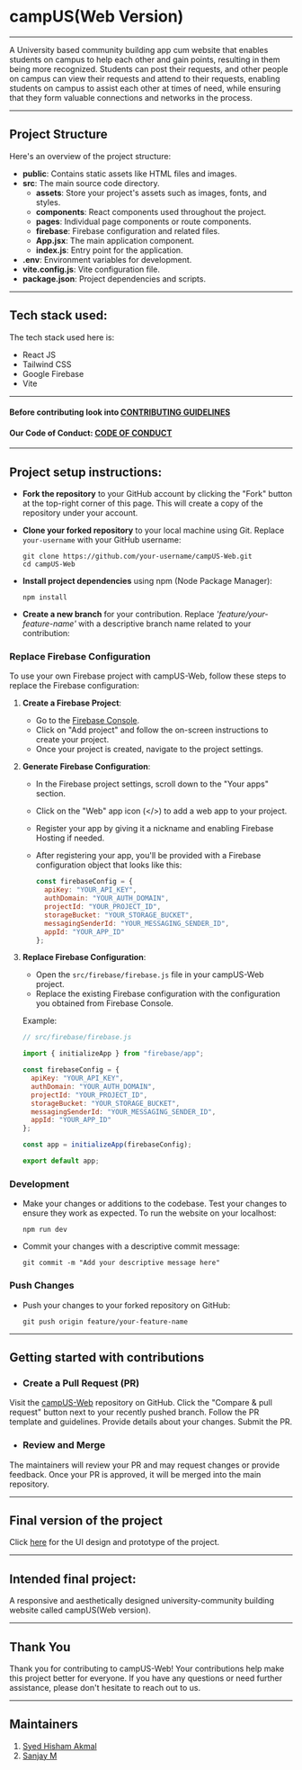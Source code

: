 # campUS(Web Version)
-------
A University based community building app cum website that enables students on campus to help each other and gain points, resulting in them being more recognized. Students can post their requests, and other people on campus can view their requests and attend to their requests, enabling students on campus to assist each other at times of need, while ensuring that they form valuable connections and networks in the process.

<hr>

## Project Structure

Here's an overview of the project structure:

- **public**: Contains static assets like HTML files and images.
- **src**: The main source code directory.
  - **assets**: Store your project's assets such as images, fonts, and styles.
  - **components**: React components used throughout the project.
  - **pages**: Individual page components or route components.
  - **firebase**: Firebase configuration and related files.
  - **App.jsx**: The main application component.
  - **index.js**: Entry point for the application.
- **.env**: Environment variables for development.
- **vite.config.js**: Vite configuration file.
- **package.json**: Project dependencies and scripts.

<hr>

## Tech stack used:
The tech stack used here is:

- React JS
- Tailwind CSS
- Google Firebase
- Vite

<hr>

#### Before contributing look into [CONTRIBUTING GUIDELINES](./CONTRIBUTING.md)
#### Our Code of Conduct: [CODE OF CONDUCT](./CODE_OF_CONDUCT.md)
<hr>

## Project setup instructions:
 
- **Fork the repository** to your GitHub account by clicking the "Fork" button at the top-right corner of this page. This will create a copy of the repository under your account.

- **Clone your forked repository** to your local machine using Git. Replace `your-username` with your GitHub username:

   ```
   git clone https://github.com/your-username/campUS-Web.git
   cd campUS-Web
   ```
   
- **Install project dependencies** using npm (Node Package Manager):
  ```
  npm install
  ```

- **Create a new branch** for your contribution. Replace *'feature/your-feature-name'* with a descriptive branch name related to your contribution:
  
### Replace Firebase Configuration

To use your own Firebase project with campUS-Web, follow these steps to replace the Firebase configuration:

1. **Create a Firebase Project**:

   - Go to the [Firebase Console](https://console.firebase.google.com/).
   - Click on "Add project" and follow the on-screen instructions to create your project.
   - Once your project is created, navigate to the project settings.

2. **Generate Firebase Configuration**:

   - In the Firebase project settings, scroll down to the "Your apps" section.
   - Click on the "Web" app icon (</>) to add a web app to your project.
   - Register your app by giving it a nickname and enabling Firebase Hosting if needed.
   - After registering your app, you'll be provided with a Firebase configuration object that looks like this:

     ```javascript
     const firebaseConfig = {
       apiKey: "YOUR_API_KEY",
       authDomain: "YOUR_AUTH_DOMAIN",
       projectId: "YOUR_PROJECT_ID",
       storageBucket: "YOUR_STORAGE_BUCKET",
       messagingSenderId: "YOUR_MESSAGING_SENDER_ID",
       appId: "YOUR_APP_ID"
     };
     ```

3. **Replace Firebase Configuration**:

   - Open the `src/firebase/firebase.js` file in your campUS-Web project.
   - Replace the existing Firebase configuration with the configuration you obtained from Firebase Console.

   Example:

   ```javascript
   // src/firebase/firebase.js

   import { initializeApp } from "firebase/app";

   const firebaseConfig = {
     apiKey: "YOUR_API_KEY",
     authDomain: "YOUR_AUTH_DOMAIN",
     projectId: "YOUR_PROJECT_ID",
     storageBucket: "YOUR_STORAGE_BUCKET",
     messagingSenderId: "YOUR_MESSAGING_SENDER_ID",
     appId: "YOUR_APP_ID"
   };

   const app = initializeApp(firebaseConfig);

   export default app;


### Development

- Make your changes or additions to the codebase. Test your changes to ensure they work as expected. To run the website on your localhost:
   ```
  npm run dev
   ```

- Commit your changes with a descriptive commit message:
  ```
  git commit -m "Add your descriptive message here"
  ```

### Push Changes

- Push your changes to your forked repository on GitHub:
  ```
  git push origin feature/your-feature-name
  ```

<hr>

## Getting started with contributions

- ### Create a Pull Request (PR)

Visit the [campUS-Web](https://github.com/gdsc-jssstu/campUS-Web) repository on GitHub.
Click the "Compare & pull request" button next to your recently pushed branch.
Follow the PR template and guidelines. Provide details about your changes.
Submit the PR.

- ### Review and Merge

The maintainers will review your PR and may request changes or provide feedback.
Once your PR is approved, it will be merged into the main repository.

<hr>

## Final version of the project

<!--- Place the link to the Figma file inside () --->
Click [here](https://www.figma.com/proto/MfbtIqwt0fjPtmWOuQ7yCQ/CampUs?type=design&node-id=12-364&t=9JuB3TEFpHrqwBXt-1&scaling=min-zoom&page-id=0%3A1&starting-point-node-id=12%3A364) for the UI design and prototype of the project.

<hr>

## Intended final project:

A responsive and aesthetically designed university-community building website called campUS(Web version).

 <hr>

## Thank You

Thank you for contributing to campUS-Web! Your contributions help make this project better for everyone.
If you have any questions or need further assistance, please don't hesitate to reach out to us.

<hr>

## Maintainers
1) [Syed Hisham Akmal](https://github.com/sikehish)
1) [Sanjay M](https://github.com/sanjay14073)
